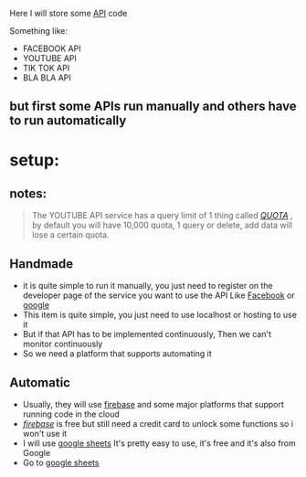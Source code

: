 Here I will store some [API](https://www.google.com/search?q=what+is+api&oq=what+is+api) code 

Something like:
* FACEBOOK API
* YOUTUBE API
* TIK TOK API
* BLA BLA API 

## but first some APIs run manually and others have to run automatically

# setup:
## __notes:__
>The YOUTUBE API service has a query limit of 1 thing called [_QUOTA_](https://developers.google.com/youtube/v3/getting-started) , by default you will have 10,000 quota, 1 query or delete, add data will lose a certain quota.
## Handmade  
* it is quite simple to run it manually, you just need to register on the developer page of the service you want to use the API Like [Facebook](https://developers.facebook.com) or [google](https://developers.google.com)
* This item is quite simple, you just need to use localhost or hosting to use it 
* But if that API has to be implemented continuously, Then we can't monitor continuously
* So we need a platform that supports automating it
## Automatic
* Usually, they will use [firebase](https://google.com/search?q=what+is+firsebase) and some major platforms that support running code in the cloud
* [_firebase_](https://console.firebase.google.com/) is free but still need a credit card to unlock some functions so i won't use it
* I will use [google sheets](https://script.google.com) It's pretty easy to use, it's free and it's also from Google
* Go to [google sheets](https://script.google.com) 

